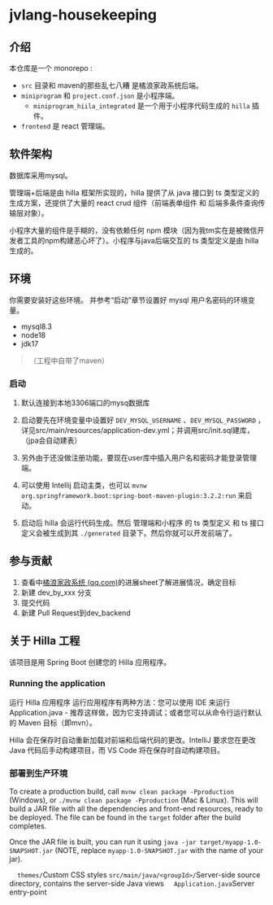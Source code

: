 # jvlang-housekeeping

## 介绍

本仓库是一个 monorepo :

- `src` 目录和 maven的那些乱七八糟 是橘浪家政系统后端。
- `miniprogram` 和 `project.conf.json` 是小程序端。
  - `miniprogram_hiila_integrated` 是一个用于小程序代码生成的 `hilla` 插件。
- `frontend` 是 react 管理端。

## 软件架构

数据库采用mysql。

管理端+后端是由 hilla 框架所实现的，hilla 提供了从 java 接口到 ts 类型定义的生成方案，还提供了大量的 react crud 组件（前端表单组件 和 后端多条件查询传输层对象）。

小程序大量的组件是手糊的，没有依赖任何 npm 模块（因为我tm实在是被微信开发者工具的npm构建恶心坏了）。小程序与java后端交互的 ts 类型定义是由 hilla 生成的。

## 环境

你需要安装好这些环境。 并参考“启动”章节设置好 mysql 用户名密码的环境变量。

- mysql8.3
- node18
- jdk17

>（工程中自带了maven）

### 启动

1. 默认连接到本地3306端口的mysq数据库

2. 启动要先在环境变量中设置好 `DEV_MYSQL_USERNAME` 、`DEV_MYSQL_PASSWORD` ，详见src/main/resources/application-dev.yml；并调用src/init.sql建库，（jpa会自动建表）

3. 另外由于还没做注册功能，要现在user库中插入用户名和密码才能登录管理端。

4. 可以使用 Intellij 启动主类，也可以 `mvnw org.springframework.boot:spring-boot-maven-plugin:3.2.2:run` 来启动。

5. 启动后 hilla 会运行代码生成。然后 管理端和小程序 的 ts 类型定义 和 ts 接口定义会被生成到其 `./generated` 目录下。然后你就可以开发前端了。

## 参与贡献

1. 查看中[橘浪家政系统 (qq.com)](https://docs.qq.com/sheet/DQlFVR1haaEVZZW1E?tab=r14pmh)的进展sheet了解进展情况，确定目标
2. 新建 dev_by_xxx 分支
3. 提交代码
4. 新建 Pull Request到dev_backend

## 关于 Hilla 工程

该项目是用 Spring Boot 创建您的 Hilla 应用程序。

### Running the application

运行 Hilla 应用程序
运行应用程序有两种方法：您可以使用 IDE 来运行Application.java - 推荐这样做，因为它支持调试；或者您可以从命令行运行默认的
Maven 目标（即mvn）。

Hilla 会在保存时自动重新加载对前端和后端代码的更改。IntelliJ 要求您在更改 Java 代码后手动构建项目，而 VS Code 将在保存时自动构建项目。

### 部署到生产环境

To create a production build, call `mvnw clean package -Pproduction` (Windows),
or `./mvnw clean package -Pproduction` (Mac & Linux).
This will build a JAR file with all the dependencies and front-end resources,
ready to be deployed. The file can be found in the `target` folder after the build completes.

Once the JAR file is built, you can run it using
`java -jar target/myapp-1.0-SNAPSHOT.jar` (NOTE, replace
`myapp-1.0-SNAPSHOT.jar` with the name of your jar).
  <tr><td>&nbsp;&nbsp;&nbsp;&nbsp;<code>themes/</code></td><td>Custom  
CSS styles</td></tr>
  <tr><td><code>src/main/java/&lt;groupId&gt;/</code></td><td>Server-side 
source directory, contains the server-side Java views</td></tr>
  <tr><td>&nbsp;&nbsp;&nbsp;&nbsp;<code>Application.java</code></td><td>Server entry-point</td></tr>
</table>
